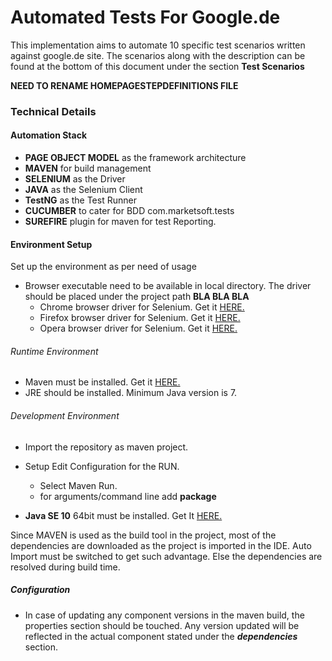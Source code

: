 # Automated Tests For Google.de

This implementation aims to automate 10 specific test scenarios written against google.de site. The scenarios along with the description can be found at the bottom of this document under the section **Test Scenarios**

**NEED TO RENAME HOMEPAGESTEPDEFINITIONS FILE**

### Technical Details

#### Automation Stack
* **PAGE OBJECT MODEL** as the framework architecture
* **MAVEN** for build management
* **SELENIUM** as the Driver
* **JAVA** as the Selenium Client
* **TestNG** as the Test Runner
* **CUCUMBER** to cater for BDD com.marketsoft.tests
* **SUREFIRE** plugin for maven for test Reporting.

#### Environment Setup

Set up the environment as per need of usage

* Browser executable need to be available in local directory. The driver should be placed under the project path **BLA BLA BLA**
  * Chrome browser driver for Selenium. Get it [HERE.](https://sites.google.com/a/chromium.org/chromedriver/downloads)
  * Firefox browser driver for Selenium. Get it [HERE.](https://github.com/mozilla/geckodriver/releases)
  * Opera browser driver for Selenium. Get it [HERE.](https://github.com/operasoftware/operachromiumdriver/releases)



###### Runtime Environment

* Maven must be installed. Get it [HERE.](https://maven.apache.org/download.cgi)
* JRE should be installed. Minimum Java version is 7.

###### Development Environment

* Import the repository as maven project.
* Setup Edit Configuration for the RUN.
  * Select Maven Run.
  * for arguments/command line add **package**

* **Java SE 10** 64bit must be installed. Get It [HERE.](http://www.oracle.com/technetwork/java/javase/downloads/jdk10-downloads-4416644.html)

Since MAVEN is used as the build tool in the project, most of the dependencies are downloaded as the project is imported in the IDE. Auto Import must be switched to get such advantage. Else the dependencies are resolved during build time.


##### Configuration
* In case of updating any component versions in the maven build, the properties section should be touched. Any version updated will be reflected in the actual component stated under the _**dependencies**_ section.
